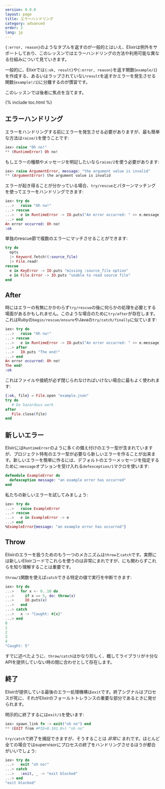```yaml
---
version: 0.9.0
layout: page
title: エラーハンドリング
category: advanced
order: 2
lang: jp
---
```


`{:error, reason}`のようなタプルを返すのが一般的とはいえ、Elixirは例外をサポートしており、このレッスンではエラーハンドリングの方法や利用可能な異なる仕組みについて見ていきます。

一般的に、Elixirでは`{:ok, result}`や`{:error, reason}`を返す関数(`example/1`)を作成する、あるいはラップされていない`result`を返すかエラーを発生させる関数(`example!/1`)に分離するのが慣習です。

このレッスンでは後者に焦点を当てます。

{% include toc.html %}

## エラーハンドリング

エラーをハンドリングする前にエラーを発生させる必要がありますが、最も簡単な方法は`raise/1`を使うことです:

```elixir
iex> raise "Oh no!"
** (RuntimeError) Oh no!
```

もしエラーの種類やメッセージを明記したいなら`raise/2`を使う必要があります:

```elixir
iex> raise ArgumentError, message: "the argument value is invalid"
** (ArgumentError) the argument value is invalid
```

エラーが起き得ることが分かっている場合、`try/rescue`とパターンマッチングを使ってエラーをハンドリングできます:

```elixir
iex> try do
...>   raise "Oh no!"
...> rescue
...>   e in RuntimeError -> IO.puts("An error occurred: " <> e.message)
...> end
An error occurred: Oh no!
:ok
```

単独のrescue節で複数のエラーにマッチさせることができます:

```elixir
try do
  opts
  |> Keyword.fetch!(:source_file)
  |> File.read!
rescue
  e in KeyError -> IO.puts "missing :source_file option"
  e in File.Error -> IO.puts "unable to read source file"
end
```

## After

時にはエラーの有無にかかわらず`try/rescue`の後に何らかの処理を必要とする場面があるかもしれません。このような場合のために`try/after`が存在します。これはRubyの`begin/rescue/ensure`やJavaの`try/catch/finally`に似ています:

```elixir
iex> try do
...>   raise "Oh no!"
...> rescue
...>   e in RuntimeError -> IO.puts("An error occurred: " <> e.message)
...> after
...>   IO.puts "The end!"
...> end
An error occurred: Oh no!
The end!
:ok
```

これはファイルや接続が必ず閉じられなければいけない場合に最もよく使われます:

```elixir
{:ok, file} = File.open "example.json"
try do
   # Do hazardous work
after
   File.close(file)
end
```

## 新しいエラー

Elixirには`RuntimeError`のように多くの備え付けのエラー型が含まれていますが、プロジェクト特有のエラー型が必要なら新しいエラーを作ることが出来ます。新しいエラーを簡単に作るには、デフォルトのエラーメッセージを指定するために`:message`オプションを受け入れる`defexception/1`マクロを使います:

```elixir
defmodule ExampleError do
  defexception message: "an example error has occurred"
end
```

私たちの新しいエラーを試してみましょう:

```elixir
iex> try do
...>   raise ExampleError
...> rescue
...>   e in ExampleError -> e
...> end
%ExampleError{message: "an example error has occurred"}
```

## Throw

Elixirのエラーを扱うためのもう一つのメカニズムは`throw`と`catch`です。実際には新しいElixirコードでこれらを使うのは非常にまれですが、にも関わらずこれらを知り理解することは重要です。

`throw/1`関数を使えば`catch`できる特定の値で実行を中断できます:

```elixir
iex> try do
...>   for x <- 0..10 do
...>     if x == 5, do: throw(x)
...>     IO.puts(x)
...>   end
...> catch
...>   x -> "Caught: #{x}"
...> end
0
1
2
3
4
"Caught: 5"
```

すでに述べたように、`throw/catch`はかなり珍しく、概してライブラリが十分なAPIを提供していない時の間に合わせとして存在します。

## 終了

Elixirが提供している最後のエラー処理機構は`exit`です。終了シグナルはプロセスが死に、それがElixirのフォールトトレランスの重要な部分であるときに発せられます。

明示的に終了するには`exit/1`を使います:

```elixir
iex> spawn_link fn -> exit("oh no") end
** (EXIT from #PID<0.101.0>) "oh no"
```

`try/catch`で終了を捕捉できますが、そうすることは _非常に_ まれです。ほとんど全ての場合ではsupervisorにプロセスの終了をハンドリングさせるほうが都合がいいでしょう:

```elixir
iex> try do
...>   exit "oh no!"
...> catch
...>   :exit, _ -> "exit blocked"
...> end
"exit blocked"
```
